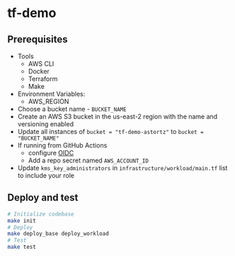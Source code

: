 # tf-demo

## Prerequisites

- Tools
  - AWS CLI
  - Docker
  - Terraform
  - Make
- Environment Variables:
  - AWS_REGION
- Choose a bucket name - `BUCKET_NAME`
- Create an AWS S3 bucket in the us-east-2 region with the name and versioning enabled
- Update all instances of `bucket = "tf-demo-astortz"` to `bucket = "BUCKET_NAME"` 
- If running from GitHub Actions
  - configure [OIDC](https://docs.github.com/en/actions/deployment/security-hardening-your-deployments/configuring-openid-connect-in-amazon-web-services)
  - Add a repo secret named `AWS_ACCOUNT_ID`
- Update `kms_key_administrators` in `infrastructure/workload/main.tf` list to include your role

## Deploy and test

```bash
# Initialize codebase
make init
# Deploy
make deploy_base deploy_workload
# Test
make test
```
